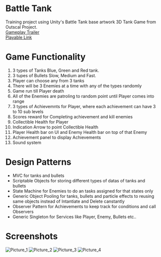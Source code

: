 # Battle Tank
Training project using Unity's Battle Tank base artwork
3D Tank Game from Outscal Project. <br/>
[Gameplay Trailer](https://drive.google.com/file/d/1NaOvFIAm1yc1RJYo-dXr7D84nWaSpCpP/view?usp=share_link) <br/>
[Playable Link](https://kishore-karic.itch.io/battletank) <br/>

# Game Functionality
1. 3 types of Tanks Blue, Green and Red tank.
2. 3 tupes of Bullets Slow, Medium and Fast.
3. Player can choose any from 3 tanks
4. There will be 3 Enemies at a time with any of the types randomly
5. Game run till Player death
6. All of the Enemies are patroling to random point until Player comes into range
7. 3 types of Achievemnts for Player, where each achievement can have 3 to 10 sub levels
8. Scores reward for Completing achievement and kill enemies
9. Collectible Health for Player
10. Indication Arrow to point Collectible Health
11. Player Health bar on UI and Enemy Health bar on top of that Enemy
12. Achievement panel to display Achievements
13. Sound system

# Design Patterns
* MVC for tanks and bullets
* Scriptable Objects for storing different types of datas of tanks and bullets
* State Machine for Enemies to do an tasks assigned for that states only
* Generic Object Pooling for tanks, bullets and particle effects to reusing same objects instead of Intantiate and Delete canstantly
* Observer Pattern for Achievements to keep track for conditions and call Observers
* Generic Singleton for Services like Player, Enemy, Bullets etc..

# Screenshots
![Picture_1](https://github.com/Kishore-Karic/battle-tank-game/assets/97879797/5355a938-ebcb-4fe0-bafe-a64243ca6d14)
![Picture_2](https://github.com/Kishore-Karic/battle-tank-game/assets/97879797/773bfe32-517c-4122-802c-2a9743b0a86b)
![Picture_3](https://github.com/Kishore-Karic/battle-tank-game/assets/97879797/9a044150-82e7-4331-bd20-8f6b6b0bd533)
![Picture_4](https://github.com/Kishore-Karic/battle-tank-game/assets/97879797/f0b08063-6e93-42d5-a4ee-109d611363ca)

